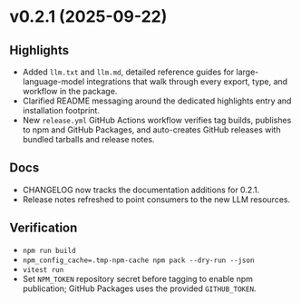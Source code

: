 # v0.2.1 (2025-09-22)

## Highlights
- Added `llm.txt` and `llm.md`, detailed reference guides for large-language-model integrations that walk through every export, type, and workflow in the package.
- Clarified README messaging around the dedicated highlights entry and installation footprint.
- New `release.yml` GitHub Actions workflow verifies tag builds, publishes to npm and GitHub Packages, and auto-creates GitHub releases with bundled tarballs and release notes.

## Docs
- CHANGELOG now tracks the documentation additions for 0.2.1.
- Release notes refreshed to point consumers to the new LLM resources.

## Verification
- `npm run build`
- `npm_config_cache=.tmp-npm-cache npm pack --dry-run --json`
- `vitest run`
- Set `NPM_TOKEN` repository secret before tagging to enable npm publication; GitHub Packages uses the provided `GITHUB_TOKEN`.
